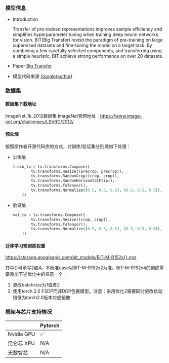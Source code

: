 ### 模型信息
- Introduction

  Transfer of pre-trained representations improves sample efficiency and simplifies hyperparameter tuning when training deep neural networks for vision. BIT(Big Transfer) revisit the paradigm of pre-training on large supervised datasets and fine-tuning the model on a target task. By combining a few carefully selected components, and transferring using a simple heuristic, BIT achieve strong performance on over 20 datasets. 

- Paper
[Big Transfer](https://www.ecva.net/papers/eccv_2020/papers_ECCV/papers/123500477.pdf) 

- 模型代码来源
[Google(author)](https://github.com/google-research/big_transfer) 

### 数据集
#### 数据集下载地址
  ImageNet_1k_2012数据集
  ImageNet官网地址：https://www.image-net.org/challenges/LSVRC/2012/


#### 预处理

按照原作者开源代码库的方式，对训练/验证集分别做如下处理：
- 训练集

  ```python
  train_tx = tv.transforms.Compose([
          tv.transforms.Resize((precrop, precrop)),
          tv.transforms.RandomCrop((crop, crop)),
          tv.transforms.RandomHorizontalFlip(),
          tv.transforms.ToTensor(),
          tv.transforms.Normalize((0.5, 0.5, 0.5), (0.5, 0.5, 0.5)),
      ])
  ```

  

- 验证集

  ```python
  val_tx = tv.transforms.Compose([
          tv.transforms.Resize((crop, crop)),
          tv.transforms.ToTensor(),
          tv.transforms.Normalize((0.5, 0.5, 0.5), (0.5, 0.5, 0.5)),
      ])
  ```

  

#### 迁移学习预训练权重 
https://storage.googleapis.com/bit_models/BiT-M-R152x{}.npz

其中{}可填写2或4。本标准case以BiT-M-R152x2为准。BiT-M-R152x4的训练需要添加下述优化中的任意一个：

1. 更改batchsize为1或者2
2. 使用torch 2.0 FSDP而非DDP包裹模型。注意：采用优化2需要同时更改启动镜像为torch2.0版本对应镜像



### 框架与芯片支持情况
|            | Pytorch |
| ---------- | ------- |
| Nvidia GPU | ✅       |
| 昆仑芯 XPU | N/A     |
| 天数智芯   | N/A     |


